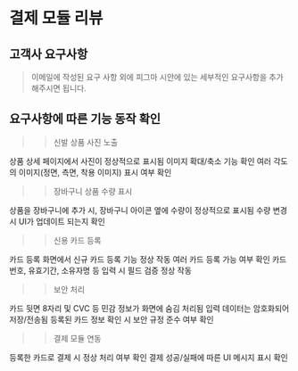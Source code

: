 # 결제 모듈 리뷰

## 고객사 요구사항
> 이메일에 작성된 요구 사항 외에 피그마 시안에 있는 세부적인 요구사항을 추가해주시면 됩니다.

## 요구사항에 따른 기능 동작 확인

>>신발 상품 사진 노출

상품 상세 페이지에서 사진이 정상적으로 표시됨
이미지 확대/축소 기능 확인
여러 각도의 이미지(정면, 측면, 착용 이미지) 표시 여부 확인

>>장바구니 상품 수량 표시

상품을 장바구니에 추가 시, 장바구니 아이콘 옆에 수량이 정상적으로 표시됨
수량 변경 시 UI가 업데이트 되는지 확인

>>신용 카드 등록

카드 등록 화면에서 신규 카드 등록 기능 정상 작동
여러 카드 등록 가능 여부 확인
카드 번호, 유효기간, 소유자명 등 입력 시 필드 검증 정상 작동

>>보안 처리

카드 뒷면 8자리 및 CVC 등 민감 정보가 화면에 숨김 처리됨
입력 데이터는 암호화되어 저장/전송됨
등록된 카드 정보 확인 시 보안 규정 준수 여부 확인

>>결제 모듈 연동

등록한 카드로 결제 시 정상 처리 여부 확인
결제 성공/실패에 따른 UI 메시지 표시 확인
